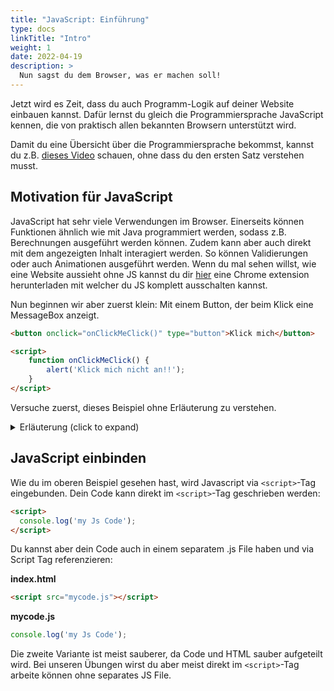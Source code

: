 ```yaml
---
title: "JavaScript: Einführung"
type: docs
linkTitle: "Intro"
weight: 1
date: 2022-04-19
description: >
  Nun sagst du dem Browser, was er machen soll!
---
```


Jetzt wird es Zeit, dass du auch Programm-Logik auf deiner Website einbauen kannst. Dafür lernst du gleich die Programmiersprache JavaScript kennen, die von praktisch allen bekannten Browsern unterstützt wird.

Damit du eine Übersicht über die Programmiersprache bekommst, kannst du z.B. [dieses Video](https://www.youtube.com/watch?v=DHjqpvDnNGE) schauen, ohne dass du den ersten Satz verstehen musst.

## Motivation für JavaScript
JavaScript hat sehr viele Verwendungen im Browser. Einerseits können Funktionen ähnlich wie mit Java programmiert werden, sodass z.B. Berechnungen ausgeführt werden können. Zudem kann aber auch direkt mit dem angezeigten Inhalt interagiert werden. So können Validierungen oder auch Animationen ausgeführt werden. Wenn du mal sehen willst, wie eine Website aussieht ohne JS kannst du dir [hier](https://chrome.google.com/webstore/detail/disable-javascript/jfpdlihdedhlmhlbgooailmfhahieoem?hl=en) eine Chrome extension herunterladen mit welcher du JS komplett ausschalten kannst.

Nun beginnen wir aber zuerst klein: Mit einem Button, der beim Klick eine MessageBox anzeigt.

```html
<button onclick="onClickMeClick()" type="button">Klick mich</button>

<script>
    function onClickMeClick() {
        alert('Klick mich nicht an!!');
    }
</script>
```

Versuche zuerst, dieses Beispiel ohne Erläuterung zu verstehen.

<details>

<summary>Erläuterung (click to expand)</summary>
Zuerst hast du im HTML einen Button erstellt mit dem Text "Klick mich". 

Weiter unten siehts du ein `<script>`-Element. Dort drin ist eine Funktion namens `onClickMeClick()` definiert. Die Funktion ruft `alert(message: string)` auf. Diese `alert`-Funktion öffnet eine MessageBox mit der übergebenen Nachricht.

Wie du siehst, wird die selbst definierte Funktion beim Klick auf den Button aufgerufen. Dies passiert, weil du diesen Aufruf im `onclick`-Attribut des `<button>`s definiert hast. Beachte in diesem Beispiel, dass nicht die Funktion sondern deren Aufruf drin steht. Im Prinzip wird beim Button-Klick der Wert des `onclick`-Attributs ausgeführt. Theoretisch könntest du auch direkt `onclick="alert('Klick mich nicht an!!')"` schreiben.
</details>

## JavaScript einbinden

Wie du im oberen Beispiel gesehen hast, wird Javascript via `<script>`-Tag eingebunden. Dein Code kann direkt im `<script>`-Tag geschrieben werden:

```html
<script>
  console.log('my Js Code');
</script>
```

Du kannst aber dein Code auch in einem separatem .js File haben und via Script Tag referenzieren:

**index.html**
```html
<script src="mycode.js"></script>

```
**mycode.js**
```js
console.log('my Js Code');
```

Die zweite Variante ist meist sauberer, da Code und HTML sauber aufgeteilt wird. Bei unseren Übungen wirst du aber meist direkt im `<script>`-Tag arbeite können ohne separates JS File.